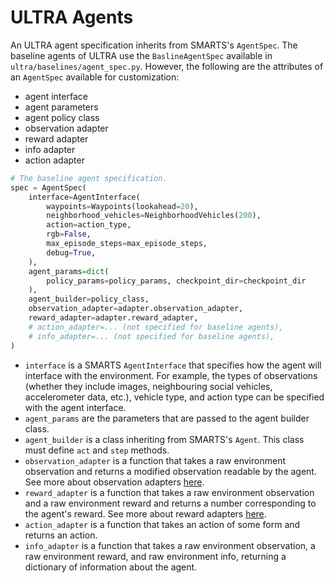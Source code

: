 # ULTRA Agents

An ULTRA agent specification inherits from SMARTS's `AgentSpec`. The baseline agents of ULTRA use the `BaslineAgentSpec` available in `ultra/baselines/agent_spec.py`. However, the following are the attributes of an `AgentSpec` available for customization:  
* agent interface
* agent parameters
* agent policy class
* observation adapter
* reward adapter
* info adapter
* action adapter

```python
# The baseline agent specification.
spec = AgentSpec(
    interface=AgentInterface(
        waypoints=Waypoints(lookahead=20),
        neighborhood_vehicles=NeighborhoodVehicles(200),
        action=action_type,
        rgb=False,
        max_episode_steps=max_episode_steps,
        debug=True,
    ),
    agent_params=dict(
        policy_params=policy_params, checkpoint_dir=checkpoint_dir
    ),
    agent_builder=policy_class,
    observation_adapter=adapter.observation_adapter,
    reward_adapter=adapter.reward_adapter,
    # action_adapter=... (not specified for baseline agents),
    # info_adapter=... (not specified for baseline agents),
)
```

- `interface` is a SMARTS `AgentInterface` that specifies how the agent will interface with the environment. For example, the types of observations (whether they include images, neighbouring social vehicles, accelerometer data, etc.), vehicle type, and action type can be specified with the agent interface.
- `agent_params` are the parameters that are passed to the agent builder class.
- `agent_builder` is a class inheriting from SMARTS's `Agent`. This class must define `act` and `step` methods.
- `observation_adapter` is a function that takes a raw environment observation and returns a modified observation readable by the agent. See more about observation adapters [here](observations.md).
- `reward_adapter` is a function that takes a raw environment observation and a raw environment reward and returns a number corresponding to the agent's reward. See more about reward adapters [here](rewards.md).
- `action_adapter` is a function that takes an action of some form and returns an action.
- `info_adapter` is a function that takes a raw environment observation, a raw environment reward, and raw environment info, returning a dictionary of information about the agent.
